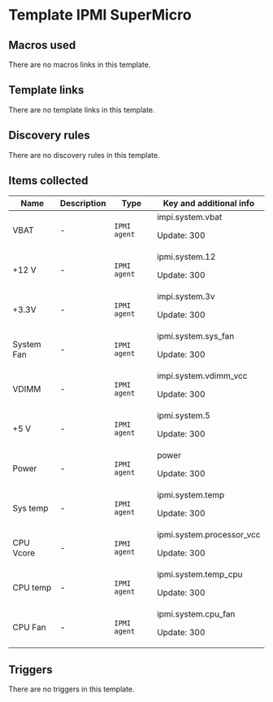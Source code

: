 # Template IPMI SuperMicro

## Macros used

There are no macros links in this template.

## Template links

There are no template links in this template.

## Discovery rules

There are no discovery rules in this template.

## Items collected

|Name|Description|Type|Key and additional info|
|----|-----------|----|----|
|VBAT|<p>-</p>|`IPMI agent`|impi.system.vbat<p>Update: 300</p>|
|+12 V|<p>-</p>|`IPMI agent`|ipmi.system.12<p>Update: 300</p>|
|+3.3V|<p>-</p>|`IPMI agent`|impi.system.3v<p>Update: 300</p>|
|System Fan|<p>-</p>|`IPMI agent`|ipmi.system.sys_fan<p>Update: 300</p>|
|VDIMM|<p>-</p>|`IPMI agent`|impi.system.vdimm_vcc<p>Update: 300</p>|
|+5 V|<p>-</p>|`IPMI agent`|ipmi.system.5<p>Update: 300</p>|
|Power|<p>-</p>|`IPMI agent`|power<p>Update: 300</p>|
|Sys temp|<p>-</p>|`IPMI agent`|ipmi.system.temp<p>Update: 300</p>|
|CPU Vcore|<p>-</p>|`IPMI agent`|ipmi.system.processor_vcc<p>Update: 300</p>|
|CPU temp|<p>-</p>|`IPMI agent`|ipmi.system.temp_cpu<p>Update: 300</p>|
|CPU Fan|<p>-</p>|`IPMI agent`|ipmi.system.cpu_fan<p>Update: 300</p>|
## Triggers

There are no triggers in this template.

